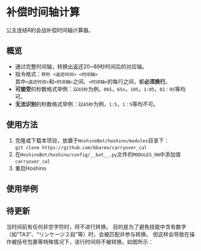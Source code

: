 # 补偿时间轴计算
公主连结R的会战补偿时间轴计算器。

## 概览
- 通过完整时间轴，转换出返还20~89秒时间后的对应轴。
- 指令格式：`转秒 <返还时间> <时间轴>`<br>其中`<返还时间>`和`<时间轴>`之间、`<时间轴>`的每行之间，都**必须换行**。
- **可接受**的秒数格式举例：以`65秒`为例，`065`，`65s`，`105`，`1:05`，`01：05`等均可。
- **无法识别**的秒数格式举例：以`65秒`为例，`1:5`，`1：5`等均不可。

## 使用方法
1. 克隆或下载本项目，放置于`HoshinoBot/hoshino/modules`目录下：<br>```git clone https://github.com/bbareo/carryover_cal```
2. 在`HoshinoBot/hoshino/config/__bot__.py`文件的`MODULES_ON`中添加值`carryover_cal`
3. 重启Hoshino

## 使用举例

## 待更新
当时间前有任何非空字符时，将不进行转换。
目的是为了避免技能中含有数字（如“TA3”、“リンケージ２段”等）时，会被匹配并参与转换。
但这样会导致在操作被括号包裹等特殊情况下，该行时间将不被转换，如图所示：
